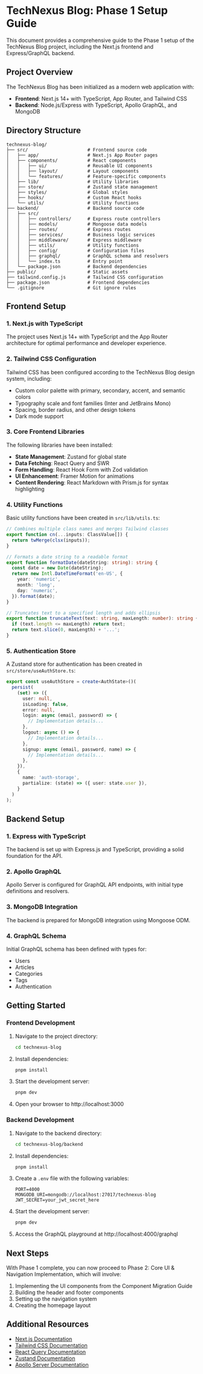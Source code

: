 # TechNexus Blog: Phase 1 Setup Guide

This document provides a comprehensive guide to the Phase 1 setup of the TechNexus Blog project, including the Next.js frontend and Express/GraphQL backend.

## Project Overview

The TechNexus Blog has been initialized as a modern web application with:

- **Frontend**: Next.js 14+ with TypeScript, App Router, and Tailwind CSS
- **Backend**: Node.js/Express with TypeScript, Apollo GraphQL, and MongoDB

## Directory Structure

```
technexus-blog/
├── src/                      # Frontend source code
│   ├── app/                  # Next.js App Router pages
│   ├── components/           # React components
│   │   ├── ui/               # Reusable UI components
│   │   ├── layout/           # Layout components
│   │   └── features/         # Feature-specific components
│   ├── lib/                  # Utility libraries
│   ├── store/                # Zustand state management
│   ├── styles/               # Global styles
│   ├── hooks/                # Custom React hooks
│   └── utils/                # Utility functions
├── backend/                  # Backend source code
│   ├── src/
│   │   ├── controllers/      # Express route controllers
│   │   ├── models/           # Mongoose data models
│   │   ├── routes/           # Express routes
│   │   ├── services/         # Business logic services
│   │   ├── middleware/       # Express middleware
│   │   ├── utils/            # Utility functions
│   │   ├── config/           # Configuration files
│   │   ├── graphql/          # GraphQL schema and resolvers
│   │   └── index.ts          # Entry point
│   └── package.json          # Backend dependencies
├── public/                   # Static assets
├── tailwind.config.js        # Tailwind CSS configuration
├── package.json              # Frontend dependencies
└── .gitignore                # Git ignore rules
```

## Frontend Setup

### 1. Next.js with TypeScript

The project uses Next.js 14+ with TypeScript and the App Router architecture for optimal performance and developer experience.

### 2. Tailwind CSS Configuration

Tailwind CSS has been configured according to the TechNexus Blog design system, including:

- Custom color palette with primary, secondary, accent, and semantic colors
- Typography scale and font families (Inter and JetBrains Mono)
- Spacing, border radius, and other design tokens
- Dark mode support

### 3. Core Frontend Libraries

The following libraries have been installed:

- **State Management**: Zustand for global state
- **Data Fetching**: React Query and SWR
- **Form Handling**: React Hook Form with Zod validation
- **UI Enhancement**: Framer Motion for animations
- **Content Rendering**: React Markdown with Prism.js for syntax highlighting

### 4. Utility Functions

Basic utility functions have been created in `src/lib/utils.ts`:

```typescript
// Combines multiple class names and merges Tailwind classes
export function cn(...inputs: ClassValue[]) {
  return twMerge(clsx(inputs));
}

// Formats a date string to a readable format
export function formatDate(dateString: string): string {
  const date = new Date(dateString);
  return new Intl.DateTimeFormat('en-US', {
    year: 'numeric',
    month: 'long',
    day: 'numeric',
  }).format(date);
}

// Truncates text to a specified length and adds ellipsis
export function truncateText(text: string, maxLength: number): string {
  if (text.length <= maxLength) return text;
  return text.slice(0, maxLength) + '...';
}
```

### 5. Authentication Store

A Zustand store for authentication has been created in `src/store/useAuthStore.ts`:

```typescript
export const useAuthStore = create<AuthState>()(
  persist(
    (set) => ({
      user: null,
      isLoading: false,
      error: null,
      login: async (email, password) => {
        // Implementation details...
      },
      logout: async () => {
        // Implementation details...
      },
      signup: async (email, password, name) => {
        // Implementation details...
      },
    }),
    {
      name: 'auth-storage',
      partialize: (state) => ({ user: state.user }),
    }
  )
);
```

## Backend Setup

### 1. Express with TypeScript

The backend is set up with Express.js and TypeScript, providing a solid foundation for the API.

### 2. Apollo GraphQL

Apollo Server is configured for GraphQL API endpoints, with initial type definitions and resolvers.

### 3. MongoDB Integration

The backend is prepared for MongoDB integration using Mongoose ODM.

### 4. GraphQL Schema

Initial GraphQL schema has been defined with types for:

- Users
- Articles
- Categories
- Tags
- Authentication

## Getting Started

### Frontend Development

1. Navigate to the project directory:
   ```bash
   cd technexus-blog
   ```

2. Install dependencies:
   ```bash
   pnpm install
   ```

3. Start the development server:
   ```bash
   pnpm dev
   ```

4. Open your browser to http://localhost:3000

### Backend Development

1. Navigate to the backend directory:
   ```bash
   cd technexus-blog/backend
   ```

2. Install dependencies:
   ```bash
   pnpm install
   ```

3. Create a `.env` file with the following variables:
   ```
   PORT=4000
   MONGODB_URI=mongodb://localhost:27017/technexus-blog
   JWT_SECRET=your_jwt_secret_here
   ```

4. Start the development server:
   ```bash
   pnpm dev
   ```

5. Access the GraphQL playground at http://localhost:4000/graphql

## Next Steps

With Phase 1 complete, you can now proceed to Phase 2: Core UI & Navigation Implementation, which will involve:

1. Implementing the UI components from the Component Migration Guide
2. Building the header and footer components
3. Setting up the navigation system
4. Creating the homepage layout

## Additional Resources

- [Next.js Documentation](https://nextjs.org/docs)
- [Tailwind CSS Documentation](https://tailwindcss.com/docs)
- [React Query Documentation](https://tanstack.com/query/latest)
- [Zustand Documentation](https://github.com/pmndrs/zustand)
- [Apollo Server Documentation](https://www.apollographql.com/docs/apollo-server/)
